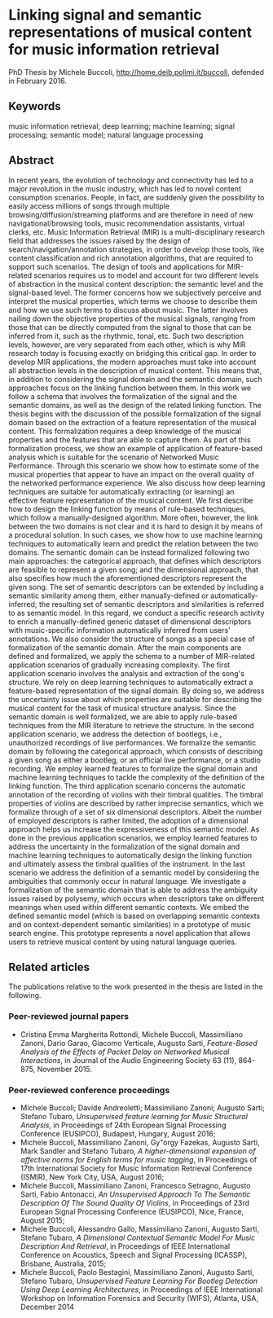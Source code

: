 # Linking signal and semantic representations of musical content for music information retrieval
PhD Thesis by Michele Buccoli, http://home.deib.polimi.it/buccoli, defended in February 2016.

## Keywords
music information retrieval; deep learning; machine learning; signal processing; semantic model; natural language processing

## Abstract 
In recent years, the evolution of technology and connectivity has led to a major revolution in the music industry, which has led to novel content consumption scenarios. People, in fact, are suddenly given the possibility to easily access millions of songs through multiple browsing/diffusion/streaming platforms and are therefore in need of new navigational/browsing tools, music recommendation assistants, virtual clerks, etc. Music Information Retrieval (MIR) is a multi-disciplinary research field that addresses the issues raised by the design of search/navigation/annotation strategies, in order to develop those tools, like content classification and rich annotation algorithms, that are required to support such scenarios. The design of tools and applications for MIR-related scenarios requires us to model and account for two different levels of abstraction in the musical content description: the semantic level and the signal-based level. The former concerns how we subjectively perceive and interpret the musical properties, which terms we choose to describe them and how we use such terms to discuss about music. The latter involves nailing down the objective properties of the musical signals, ranging from those that can be directly computed from the signal to those that can be inferred from it, such as the rhythmic, tonal, etc. Such two description levels, however, are very separated from each other, which is why MIR research today is focusing exactly on bridging this critical gap. In order to develop MIR applications, the modern approaches must take into account all abstraction levels in the description of musical content. This means that, in addition to considering the signal domain and the semantic domain, such approaches focus on the linking function between them. In this work we follow a schema that involves the formalization of the signal and the semantic domains, as well as the design of the related linking function. The thesis begins with the discussion of the possible formalization of the signal domain based on the extraction of a feature representation of the musical content. This formalization requires a deep knowledge of the musical properties and the features that are able to capture them. As part of this formalization process, we show an example of application of feature-based analysis which is suitable for the scenario of Networked Music Performance. Through this scenario we show how to estimate some of the musical properties that appear to have an impact on the overall quality of the networked performance experience. We also discuss how deep learning techniques are suitable for automatically extracting (or learning) an effective feature representation of the musical content. We first describe how to design the linking function by means of rule-based techniques, which follow a manually-designed algorithm. More often, however, the link between the two domains is not clear and it is hard to design it by means of a procedural solution. In such cases, we show how to use machine learning techniques to automatically learn and predict the relation between the two domains. The semantic domain can be instead formalized following two main approaches: the categorical approach, that defines which descriptors are feasible to represent a given song; and the dimensional approach, that also specifies how much the aforementioned descriptors represent the given song. The set of semantic descriptors can be extended by including a semantic similarity among them, either manually-defined or automatically-inferred; the resulting set of semantic descriptors and similarities is referred to as semantic model. In this regard, we conduct a specific research activity to enrich a manually-defined generic dataset of dimensional descriptors with music-specific information automatically inferred from users' annotations. We also consider the structure of songs as a special case of formalization of the semantic domain. After the main components are defined and formalized, we apply the schema to a number of MIR-related application scenarios of gradually increasing complexity. The first application scenario involves the analysis and extraction of the song's structure. We rely on deep learning techniques to automatically extract a feature-based representation of the signal domain. By doing so, we address the uncertainty issue about which properties are suitable for describing the musical content for the task of musical structure analysis. Since the semantic domain is well formalized, we are able to apply rule-based techniques from the MIR literature to retrieve the structure. In the second application scenario, we address the detection of bootlegs, i.e., unauthorized recordings of live performances. We formalize the semantic domain by following the categorical approach, which consists of describing a given song as either a bootleg, or an official live performance, or a studio recording. We employ learned features to formalize the signal domain and machine learning techniques to tackle the complexity of the definition of the linking function. The third application scenario concerns the automatic annotation of the recording of violins with their timbral qualities. The timbral properties of violins are described by rather imprecise semantics, which we formalize through of a set of six dimensional descriptors. Albeit the number of employed descriptors is rather limited, the adoption of a dimensional approach helps us increase the expressiveness of this semantic model. As done in the previous application scenarios, we employ learned features to address the uncertainty in the formalization of the signal domain and machine learning techniques to automatically design the linking function and ultimately assess the timbral qualities of the instrument. In the last scenario we address the definition of a semantic model by considering the ambiguities that commonly occur in natural language. We investigate a formalization of the semantic domain that is able to address the ambiguity issues raised by polysemy, which occurs when descriptors take on different meanings when used within different semantic contexts. We embed the defined semantic model (which is based on overlapping semantic contexts and on context-dependent semantic similarities) in a prototype of music search engine. This prototype represents a novel application that allows users to retrieve musical content by using natural language queries.

## Related articles
The publications relative to the work presented in the thesis are listed in the following.
### Peer-reviewed journal papers
* Cristina Emma Margherita Rottondi, Michele Buccoli, Massimiliano Zanoni, Dario Garao, Giacomo Verticale, Augusto Sarti, _Feature-Based Analysis of the Effects of Packet Delay on Networked Musical Interactions_, in Journal of the Audio Engineering Society 63 (11), 864-875, November 2015.	

### Peer-reviewed conference proceedings
* Michele Buccoli; Davide Andreoletti; Massimiliano Zanoni; Augusto Sarti; Stefano Tubaro, _Unsupervised feature learning for Music Structural Analysis_, in Proceedings of 24th European Signal Processing Conference (EUSIPCO), Budapest, Hungary, August 2016;
* Michele Buccoli, Massimiliano Zanoni, Gy\"orgy Fazekas, Augusto Sarti, Mark Sandler and Stefano Tubaro, _A higher-dimensional expansion of affective norms for English terms for music tagging_, in Proceedings of 17th International Society for Music Information Retrieval Conference (ISMIR), New York City, USA, August 2016;
* Michele Buccoli, Massimiliano Zanoni, Francesco Setragno, Augusto Sarti, Fabio Antonacci, _An Unsupervised Approach To The Semantic Description Of The Sound Quality Of Violins_, in Proceedings of 23rd European Signal Processing Conference (EUSIPCO), Nice, France, August 2015;
* Michele Buccoli, Alessandro Gallo, Massimiliano Zanoni, Augusto Sarti, Stefano Tubaro, _A Dimensional Contextual Semantic Model For Music Description And Retrieval_, in Proceedings of IEEE International Conference on Acoustics, Speech and Signal Processing (ICASSP), Brisbane, Australia, 2015;
* Michele Buccoli, Paolo Bestagini, Massimiliano Zanoni, Augusto Sarti, Stefano Tubaro, _Unsupervised Feature Learning For Bootleg Detection Using Deep Learning Architectures_, in Proceedings of IEEE International Workshop on Information Forensics and Security (WIFS), Atlanta, USA, December 2014
